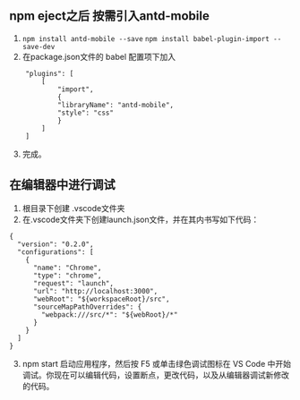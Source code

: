 ## npm eject之后 按需引入antd-mobile
1. ```npm install antd-mobile --save```  ```npm install babel-plugin-import --save-dev```
2. 在package.json文件的 babel 配置项下加入
```
    "plugins": [
        [
            "import",
            {
            "libraryName": "antd-mobile",
            "style": "css"
            }
        ]
    ]
```
3. 完成。
## 在编辑器中进行调试
1. 根目录下创建 .vscode文件夹
2. 在.vscode文件夹下创建launch.json文件，并在其内书写如下代码：
```
{
  "version": "0.2.0",
  "configurations": [
    {
      "name": "Chrome",
      "type": "chrome",
      "request": "launch",
      "url": "http://localhost:3000",
      "webRoot": "${workspaceRoot}/src",
      "sourceMapPathOverrides": {
        "webpack:///src/*": "${webRoot}/*"
      }
    }
  ]
}
```
3. npm start 启动应用程序，然后按 F5 或单击绿色调试图标在 VS Code 中开始调试。你现在可以编辑代码，设置断点，更改代码，以及从编辑器调试新修改的代码。

